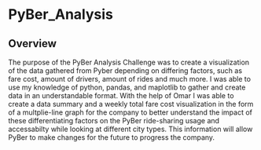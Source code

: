 # PyBer_Analysis
## Overview
The purpose of the PyBer Analysis Challenge was to create a visualization of the data gathered from Pyber depending on differing factors, such as fare cost, amount of drivers, amount of rides and much more. I was able to use my knowledge of python, pandas, and maplotlib to gather and create data in an understandable format. With the help of Omar I was able to create a data summary and a weekly total fare cost visualization in the form of a multplie-line graph for the company to better understand the impact of these differentiating factors on the PyBer ride-sharing usage and accessabilty while looking at different city types. This information will allow PyBer to make changes for the future to progress the company.


